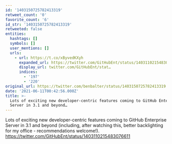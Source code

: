 ```yaml
---
id: '1403150725782413319'
retweet_count: '0'
favorite_count: '6'
id_str: '1403150725782413319'
retweeted: false
entities:
  hashtags: []
  symbols: []
  user_mentions: []
  urls:
    - url: https://t.co/xByvedKXyh
      expanded_url: https://twitter.com/GitHubEnt/status/1403110215483076611
      display_url: twitter.com/GitHubEnt/stat…
      indices:
        - '197'
        - '220'
original_url: https://twitter.com/benbalter/status/1403150725782413319
date: '2021-06-11T00:42:56.000Z'
title: >-
  Lots of exciting new developer-centric features coming to GitHub Enterprise
  Server in 3.1 and beyond…
---
```


Lots of exciting new developer-centric features coming to GitHub Enterprise Server in 3.1 and beyond (including, after watching this, better backlighting for my office - recommendations welcome!). https://twitter.com/GitHubEnt/status/1403110215483076611